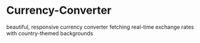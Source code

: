 # Currency-Converter
beautiful, responsive currency converter fetching real-time exchange rates with country-themed backgrounds
